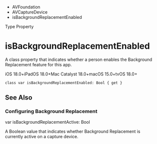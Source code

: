 

- AVFoundation
- AVCaptureDevice
-  isBackgroundReplacementEnabled 

Type Property

# isBackgroundReplacementEnabled

A class property that indicates whether a person enables the Background Replacement feature for this app.

iOS 18.0+iPadOS 18.0+Mac Catalyst 18.0+macOS 15.0+tvOS 18.0+

``` source
class var isBackgroundReplacementEnabled: Bool { get }
```

## See Also

### Configuring Background Replacement

var isBackgroundReplacementActive: Bool

A Boolean value that indicates whether Background Replacement is currently active on a capture device.

